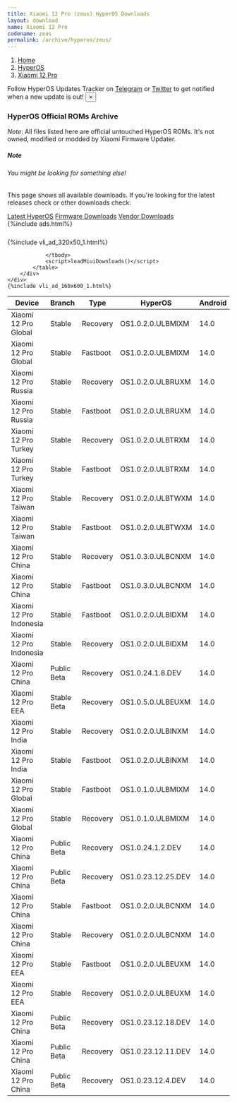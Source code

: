```yaml
---
title: Xiaomi 12 Pro (zeus) HyperOS Downloads
layout: download
name: Xiaomi 12 Pro
codename: zeus
permalink: /archive/hyperos/zeus/
---
```

<nav aria-label="breadcrumb">
    <ol class="breadcrumb">
        <li class="breadcrumb-item"><a href="/">Home</a></li>
        <li class="breadcrumb-item"><a href="/hyperos/">HyperOS</a></li>
        <li class="breadcrumb-item active" aria-current="page"><a href="/hyperos/zeus/">Xiaomi 12 Pro</a></li>
    </ol>
</nav>
<div class="alert alert-primary alert-dismissible fade show" role="alert">
    Follow HyperOS Updates Tracker on <a href="https://t.me/MIUIUpdatesTracker" class="alert-link">Telegram</a>
     or <a href="https://twitter.com/MiFwUpdater" class="alert-link">Twitter</a> to get notified when a new update is out!
    <button type="button" class="close" data-dismiss="alert" aria-label="Close">
        <span aria-hidden="true">&times;</span>
    </button>
</div>

### HyperOS Official ROMs Archive
*Note*: All files listed here are official untouched HyperOS ROMs. It's not owned, modified or modded by Xiaomi Firmware Updater.
<div class="card">
  <div class="card-body">
    <h5 class="card-title">Note</h5>
    <h6 class="card-subtitle mb-2 text-muted">You might be looking for something else!</h6>
    <p class="card-text">This page shows all available downloads.
     If you're looking for the latest releases check or other downloads check:</p>
    <a href="/hyperos/zeus/" class="card-link">Latest HyperOS</a>
    <a href="/firmware/zeus/" class="card-link">Firmware Downloads</a>
    <a href="/vendor/zeus/" class="card-link">Vendor Downloads</a>
  </div>
</div>
{%include ads.html%}
<div class="row justify-content-center">
    <div class="col-10">
        <div class="table-responsive-md" style="margin-top: 25px;">
            {%include vli_ad_320x50_1.html%}
            <table id="miui" class="display dt-responsive nowrap compact table table-striped table-hover table-sm">
                <thead class="thead-dark">
                    <tr>
                        <th data-ref="device">Device</th>
                        <th data-ref="branch">Branch</th>
                        <th data-ref="type">Type</th>
                        <th data-ref="miui">HyperOS</th>
                        <th data-ref="android">Android</th>
                        <th data-ref="size">Size</th>
                        <th data-ref="size">Date</th>
                        <th data-ref="link">Link</th>
                    </tr>
                </thead>
                <tbody>
                <tr><td>Xiaomi 12 Pro Global</td><td>Stable</td><td>Recovery</td><td>OS1.0.2.0.ULBMIXM</td><td>14.0</td><td>5.3 GB</td><td>2024-04-16</td><td><a href="/hyperos/zeus/stable/OS1.0.2.0.ULBMIXM/">Download</a></td></tr>
<tr><td>Xiaomi 12 Pro Global</td><td>Stable</td><td>Fastboot</td><td>OS1.0.2.0.ULBMIXM</td><td>14.0</td><td>6.7 GB</td><td>2024-04-07</td><td><a href="/hyperos/zeus/stable/OS1.0.2.0.ULBMIXM/">Download</a></td></tr>
<tr><td>Xiaomi 12 Pro Russia</td><td>Stable</td><td>Recovery</td><td>OS1.0.2.0.ULBRUXM</td><td>14.0</td><td>5.0 GB</td><td>2024-04-01</td><td><a href="/hyperos/zeus/stable/OS1.0.2.0.ULBRUXM/">Download</a></td></tr>
<tr><td>Xiaomi 12 Pro Russia</td><td>Stable</td><td>Fastboot</td><td>OS1.0.2.0.ULBRUXM</td><td>14.0</td><td>6.3 GB</td><td>2024-02-26</td><td><a href="/hyperos/zeus/stable/OS1.0.2.0.ULBRUXM/">Download</a></td></tr>
<tr><td>Xiaomi 12 Pro Turkey</td><td>Stable</td><td>Recovery</td><td>OS1.0.2.0.ULBTRXM</td><td>14.0</td><td>5.0 GB</td><td>2024-04-01</td><td><a href="/hyperos/zeus/stable/OS1.0.2.0.ULBTRXM/">Download</a></td></tr>
<tr><td>Xiaomi 12 Pro Turkey</td><td>Stable</td><td>Fastboot</td><td>OS1.0.2.0.ULBTRXM</td><td>14.0</td><td>6.2 GB</td><td>2024-02-26</td><td><a href="/hyperos/zeus/stable/OS1.0.2.0.ULBTRXM/">Download</a></td></tr>
<tr><td>Xiaomi 12 Pro Taiwan</td><td>Stable</td><td>Recovery</td><td>OS1.0.2.0.ULBTWXM</td><td>14.0</td><td>4.9 GB</td><td>2024-03-22</td><td><a href="/hyperos/zeus/stable/OS1.0.2.0.ULBTWXM/">Download</a></td></tr>
<tr><td>Xiaomi 12 Pro Taiwan</td><td>Stable</td><td>Fastboot</td><td>OS1.0.2.0.ULBTWXM</td><td>14.0</td><td>5.8 GB</td><td>2024-02-26</td><td><a href="/hyperos/zeus/stable/OS1.0.2.0.ULBTWXM/">Download</a></td></tr>
<tr><td>Xiaomi 12 Pro China</td><td>Stable</td><td>Recovery</td><td>OS1.0.3.0.ULBCNXM</td><td>14.0</td><td>5.7 GB</td><td>2024-03-18</td><td><a href="/hyperos/zeus/stable/OS1.0.3.0.ULBCNXM/">Download</a></td></tr>
<tr><td>Xiaomi 12 Pro China</td><td>Stable</td><td>Fastboot</td><td>OS1.0.3.0.ULBCNXM</td><td>14.0</td><td>7.5 GB</td><td>2024-03-07</td><td><a href="/hyperos/zeus/stable/OS1.0.3.0.ULBCNXM/">Download</a></td></tr>
<tr><td>Xiaomi 12 Pro Indonesia</td><td>Stable</td><td>Fastboot</td><td>OS1.0.2.0.ULBIDXM</td><td>14.0</td><td>6.5 GB</td><td>2024-02-26</td><td><a href="/hyperos/zeus/stable/OS1.0.2.0.ULBIDXM/">Download</a></td></tr>
<tr><td>Xiaomi 12 Pro Indonesia</td><td>Stable</td><td>Recovery</td><td>OS1.0.2.0.ULBIDXM</td><td>14.0</td><td>5.0 GB</td><td>2024-03-06</td><td><a href="/hyperos/zeus/stable/OS1.0.2.0.ULBIDXM/">Download</a></td></tr>
<tr><td>Xiaomi 12 Pro China</td><td>Public Beta</td><td>Recovery</td><td>OS1.0.24.1.8.DEV</td><td>14.0</td><td>5.7 GB</td><td>2024-01-12</td><td><a href="/hyperos/zeus/public beta/OS1.0.24.1.8.DEV/">Download</a></td></tr>
<tr><td>Xiaomi 12 Pro EEA</td><td>Stable Beta</td><td>Recovery</td><td>OS1.0.5.0.ULBEUXM</td><td>14.0</td><td>5.3 GB</td><td>2024-03-04</td><td><a href="/hyperos/zeus/stable beta/OS1.0.5.0.ULBEUXM/">Download</a></td></tr>
<tr><td>Xiaomi 12 Pro India</td><td>Stable</td><td>Recovery</td><td>OS1.0.2.0.ULBINXM</td><td>14.0</td><td>5.2 GB</td><td>2024-03-01</td><td><a href="/hyperos/zeus/stable/OS1.0.2.0.ULBINXM/">Download</a></td></tr>
<tr><td>Xiaomi 12 Pro India</td><td>Stable</td><td>Fastboot</td><td>OS1.0.2.0.ULBINXM</td><td>14.0</td><td>5.8 GB</td><td>2024-02-26</td><td><a href="/hyperos/zeus/stable/OS1.0.2.0.ULBINXM/">Download</a></td></tr>
<tr><td>Xiaomi 12 Pro Global</td><td>Stable</td><td>Fastboot</td><td>OS1.0.1.0.ULBMIXM</td><td>14.0</td><td>6.8 GB</td><td>2024-02-28</td><td><a href="/hyperos/zeus/stable/OS1.0.1.0.ULBMIXM/">Download</a></td></tr>
<tr><td>Xiaomi 12 Pro Global</td><td>Stable</td><td>Recovery</td><td>OS1.0.1.0.ULBMIXM</td><td>14.0</td><td>5.3 GB</td><td>2024-02-19</td><td><a href="/hyperos/zeus/stable/OS1.0.1.0.ULBMIXM/">Download</a></td></tr>
<tr><td>Xiaomi 12 Pro China</td><td>Public Beta</td><td>Recovery</td><td>OS1.0.24.1.2.DEV</td><td>14.0</td><td>5.7 GB</td><td>2024-01-05</td><td><a href="/hyperos/zeus/public beta/OS1.0.24.1.2.DEV/">Download</a></td></tr>
<tr><td>Xiaomi 12 Pro China</td><td>Public Beta</td><td>Recovery</td><td>OS1.0.23.12.25.DEV</td><td>14.0</td><td>5.8 GB</td><td>2023-12-29</td><td><a href="/hyperos/zeus/public beta/OS1.0.23.12.25.DEV/">Download</a></td></tr>
<tr><td>Xiaomi 12 Pro China</td><td>Stable</td><td>Fastboot</td><td>OS1.0.2.0.ULBCNXM</td><td>14.0</td><td>7.5 GB</td><td>2024-02-19</td><td><a href="/hyperos/zeus/stable/OS1.0.2.0.ULBCNXM/">Download</a></td></tr>
<tr><td>Xiaomi 12 Pro China</td><td>Stable</td><td>Recovery</td><td>OS1.0.2.0.ULBCNXM</td><td>14.0</td><td>5.8 GB</td><td>2024-01-29</td><td><a href="/hyperos/zeus/stable/OS1.0.2.0.ULBCNXM/">Download</a></td></tr>
<tr><td>Xiaomi 12 Pro EEA</td><td>Stable</td><td>Fastboot</td><td>OS1.0.2.0.ULBEUXM</td><td>14.0</td><td>6.5 GB</td><td>2024-02-02</td><td><a href="/hyperos/zeus/stable/OS1.0.2.0.ULBEUXM/">Download</a></td></tr>
<tr><td>Xiaomi 12 Pro EEA</td><td>Stable</td><td>Recovery</td><td>OS1.0.2.0.ULBEUXM</td><td>14.0</td><td>5.3 GB</td><td>2024-01-19</td><td><a href="/hyperos/zeus/stable/OS1.0.2.0.ULBEUXM/">Download</a></td></tr>
<tr><td>Xiaomi 12 Pro China</td><td>Public Beta</td><td>Recovery</td><td>OS1.0.23.12.18.DEV</td><td>14.0</td><td>5.8 GB</td><td>2023-12-22</td><td><a href="/hyperos/zeus/public beta/OS1.0.23.12.18.DEV/">Download</a></td></tr>
<tr><td>Xiaomi 12 Pro China</td><td>Public Beta</td><td>Recovery</td><td>OS1.0.23.12.11.DEV</td><td>14.0</td><td>5.8 GB</td><td>2023-12-15</td><td><a href="/hyperos/zeus/public beta/OS1.0.23.12.11.DEV/">Download</a></td></tr>
<tr><td>Xiaomi 12 Pro China</td><td>Public Beta</td><td>Recovery</td><td>OS1.0.23.12.4.DEV</td><td>14.0</td><td>5.7 GB</td><td>2023-12-08</td><td><a href="/hyperos/zeus/public beta/OS1.0.23.12.4.DEV/">Download</a></td></tr>

                </tbody>
                <script>loadMiuiDownloads()</script>
            </table>
        </div>
    </div>
    {%include vli_ad_160x600_1.html%}
</div>
